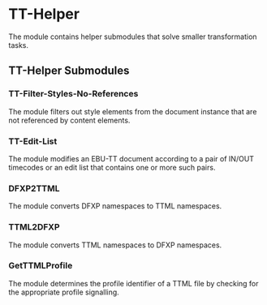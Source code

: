 # TT-Helper
The module contains helper submodules that solve smaller transformation
tasks.

## TT-Helper Submodules

### TT-Filter-Styles-No-References
The module filters out style elements from the document instance that
are not referenced by content elements.

### TT-Edit-List
The module modifies an EBU-TT document according to a pair of IN/OUT
timecodes or an edit list that contains one or more such pairs.

### DFXP2TTML
The module converts DFXP namespaces to TTML namespaces.

### TTML2DFXP
The module converts TTML namespaces to DFXP namespaces.
 
### GetTTMLProfile
The module determines the profile identifier of a TTML file by checking
for the appropriate profile signalling.
